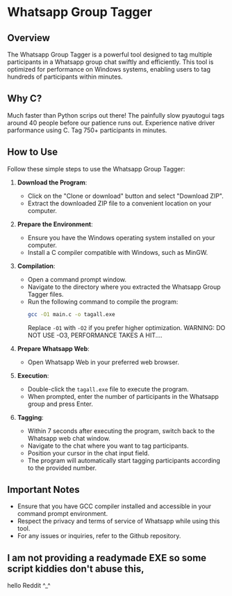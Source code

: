 # Whatsapp Group Tagger

## Overview
The Whatsapp Group Tagger is a powerful tool designed to tag multiple participants in a Whatsapp group chat swiftly and efficiently. This tool is optimized for performance on Windows systems, enabling users to tag hundreds of participants within minutes.

## Why C?
Much faster than Python scrips out there!
The painfully slow pyautogui tags around 40 people before our patience runs out.
Experience native driver parformance using C. Tag 750+ participants in minutes.

## How to Use
Follow these simple steps to use the Whatsapp Group Tagger:

1. **Download the Program**:
   - Click on the "Clone or download" button and select "Download ZIP".
   - Extract the downloaded ZIP file to a convenient location on your computer.

2. **Prepare the Environment**:
   - Ensure you have the Windows operating system installed on your computer.
   - Install a C compiler compatible with Windows, such as MinGW.

3. **Compilation**:
   - Open a command prompt window.
   - Navigate to the directory where you extracted the Whatsapp Group Tagger files.
   - Run the following command to compile the program:
     ```bash
     gcc -O1 main.c -o tagall.exe
     ```
     Replace `-O1` with `-O2` if you prefer higher optimization.
     WARNING: DO NOT USE -O3, PERFORMANCE TAKES A HIT....

4. **Prepare Whatsapp Web**:
   - Open Whatsapp Web in your preferred web browser.
     
5. **Execution**:
   - Double-click the `tagall.exe` file to execute the program.
   - When prompted, enter the number of participants in the Whatsapp group and press Enter.

6. **Tagging**:
   - Within 7 seconds after executing the program, switch back to the Whatsapp web chat window.
   - Navigate to the chat where you want to tag participants.
   - Position your cursor in the chat input field.
   - The program will automatically start tagging participants according to the provided number.

## Important Notes
- Ensure that you have GCC compiler installed and accessible in your command prompt environment.
- Respect the privacy and terms of service of Whatsapp while using this tool.
- For any issues or inquiries, refer to the Github repository.

## I am not providing a readymade EXE so some script kiddies don't abuse this, 
hello Reddit ^_^
